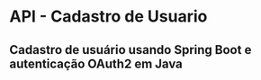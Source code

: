 # API - Cadastro de Usuario
## Cadastro de usuário usando Spring Boot e autenticação OAuth2 em Java 
